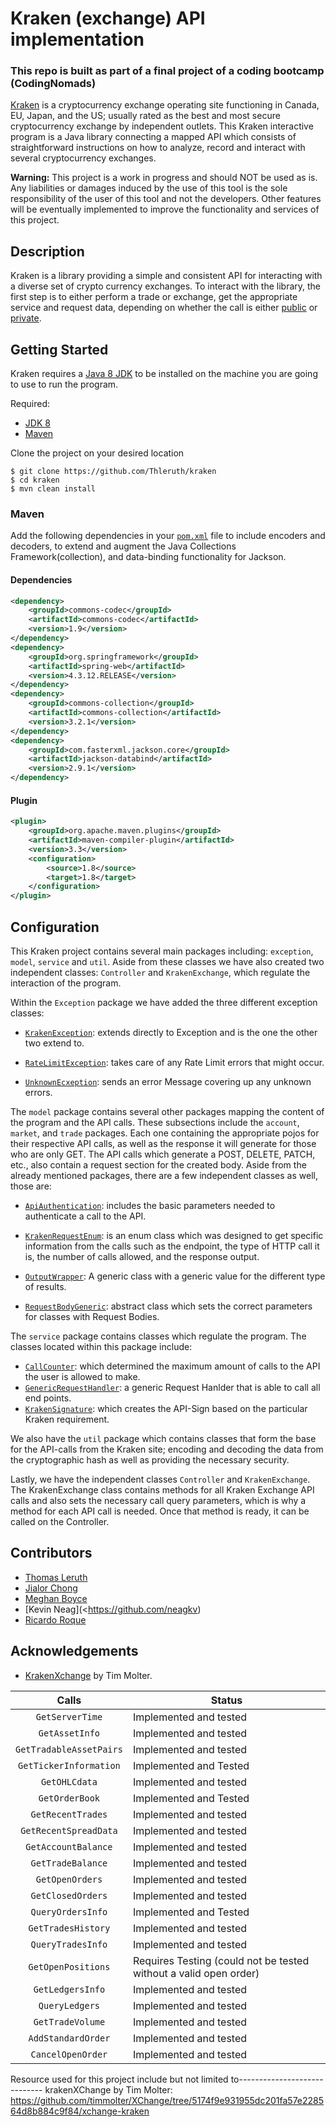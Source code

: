 # Kraken (exchange) API implementation

### This repo is built as part of a final project of a coding bootcamp (CodingNomads)

[Kraken](https://www.kraken.com/) is a cryptocurrency exchange operating site functioning in Canada, EU, Japan, and the US;
usually rated as the best and most secure cryptocurrency exchange by independent outlets.
This Kraken interactive program is a Java library connecting a mapped API which consists of straightforward
instructions on how to analyze, record and interact with several cryptocurrency exchanges.

**Warning:** This project is a work in progress and should NOT be used as is. Any liabilities or damages
induced by the use of this tool is the sole responsibility of the user of this tool and not the developers.
Other features will be eventually implemented to improve the functionality and services of this project.

## Description
Kraken is a library providing a simple and consistent API for interacting with a diverse set of crypto currency exchanges.
To interact with the library, the first step is to either perform a trade or exchange, get the appropriate service and request
data, depending on whether the call is either [public](https://www.kraken.com/en-us/help/api#public-market-data) or
[private](https://www.kraken.com/en-us/help/api#private-user-data).

## Getting Started

Kraken requires a [Java 8 JDK](http://www.oracle.com/technetwork/java/javase/downloads/jdk8-downloads-2133151.html)  to be
installed on the machine you are going to use to run the program.


Required:
* [JDK 8](ttp://www.oracle.com/technetwork/java/javase/downloads/jdk8-downloads-2133151.html)
* [Maven](http://maven.apache.org/download.cgi)

Clone the project on your desired location

```
$ git clone https://github.com/Thleruth/kraken
$ cd kraken
$ mvn clean install
```

### Maven
Add the following dependencies in your [`pom.xml`](https://github.com/Thleruth/kraken/blob/master/pom.xml)
file to include encoders and decoders, to extend and augment the Java Collections
Framework(collection), and data-binding functionality for Jackson.

#### Dependencies
```xml
<dependency>
    <groupId>commons-codec</groupId>
    <artifactId>commons-codec</artifactId>
    <version>1.9</version>
</dependency>
<dependency>
    <groupId>org.springframework</groupId>
    <artifactId>spring-web</artifactId>
    <version>4.3.12.RELEASE</version>
</dependency>
<dependency>
    <groupId>commons-collection</groupId>
    <artifactId>commons-collection</artifactId>
    <version>3.2.1</version>
</dependency>
<dependency>
    <groupId>com.fasterxml.jackson.core</groupId>
    <artifactId>jackson-databind</artifactId>
    <version>2.9.1</version>
</dependency>
```

#### Plugin
``` xml
<plugin>
    <groupId>org.apache.maven.plugins</groupId>
    <artifactId>maven-compiler-plugin</artifactId>
    <version>3.3</version>
    <configuration>
        <source>1.8</source>
        <target>1.8</target>
    </configuration>
</plugin>
```

## Configuration
This Kraken project contains several main packages including: `exception`, `model`, `service` and `util`.
Aside from these classes we have also created two independent classes: `Controller` and `KrakenExchange`,
which regulate the interaction of the program.

Within the `Exception` package we have added the three different exception classes:
* [`KrakenException`](https://github.com/Thleruth/kraken/blob/master/src/main/java/co/codingnomads/kraken/exception/KrakenException.java):
  extends directly to Exception and is the one the other two extend to.

* [`RateLimitException`](https://github.com/Thleruth/kraken/blob/master/src/main/java/co/codingnomads/kraken/exception/RateLimitException.java):
 takes care of any Rate Limit errors that might occur.

* [`UnknownEcxeption`](https://github.com/Thleruth/kraken/blob/master/src/main/java/co/codingnomads/kraken/exception/UnknownException.java):
 sends an error Message covering up any unknown errors.

 The `model` package contains several other packages mapping the content of the program and the API calls. These subsections include the `account`,
 `market`, and `trade` packages. Each one containing the appropriate pojos for their respective API calls, as well as the response it will generate
 for those who are only GET. The API calls which generate a POST, DELETE, PATCH, etc., also contain a request section for the created body.
 Aside from the already mentioned packages, there are a few independent classes as well, those are:

* [`ApiAuthentication`](https://github.com/Thleruth/kraken/blob/master/src/main/java/co/codingnomads/kraken/model/ApiAuthentication.java):
  includes the basic parameters needed to authenticate a call to the API.

* [`KrakenRequestEnum`](https://github.com/Thleruth/kraken/blob/master/src/main/java/co/codingnomads/kraken/model/KrakenRequestEnum.java):
  is an enum class which was designed to get specific information from the calls such as the endpoint, the type of HTTP call
  it is, the number of calls allowed, and the response output.

* [`OutputWrapper`](https://github.com/Thleruth/kraken/blob/master/src/main/java/co/codingnomads/kraken/model/OutputWrapper.java):
  A generic class with a generic value for the different type of results.

* [`RequestBodyGeneric`](https://github.com/Thleruth/kraken/blob/master/src/main/java/co/codingnomads/kraken/model/RequestBodyGeneric.java):
  abstract class which sets the correct parameters for classes with Request Bodies.


The `service` package contains classes which regulate the program. The classes located within this package include:
* [`CallCounter`](https://github.com/Thleruth/kraken/blob/master/src/main/java/co/codingnomads/kraken/service/CallCounter.java):
  which determined the maximum amount of calls to the API the user is allowed to make.
* [`GenericRequestHandler`](https://github.com/Thleruth/kraken/blob/master/src/main/java/co/codingnomads/kraken/service/GenericRequestHandler.java):
  a generic Request Hanlder that is able to call all end points.
* [`KrakenSignature`](https://github.com/Thleruth/kraken/blob/master/src/main/java/co/codingnomads/kraken/service/KrakenSignature.java):
 which creates the API-Sign based on the particular Kraken requirement.

We also have the `util` package which contains classes that form the base for the API-calls from the Kraken site; encoding and decoding the data from
the cryptographic hash as well as providing the necessary security.

Lastly, we have the independent classes `Controller` and `KrakenExchange`. The KrakenExchange class contains methods for all Kraken Exchange API
calls and also sets the necessary call query parameters, which is why a method for each API call is needed. Once that method is ready, it can be called
on the Controller.

## Contributors

* [Thomas Leruth](https://github.com/Thleruth)
* [Jialor Chong](https://github.com/PopoPenguin)
* [Meghan Boyce](https://github.com/meejahnsnutshell)
* [Kevin Neag](<https://github.com/neagkv)
* [Ricardo Roque](https://github.com/rickypatillas)

## Acknowledgements
* [KrakenXchange](https://github.com/timmolter/XChange) by Tim Molter.






| Calls  | Status |
|:------:|--------|
|`GetServerTime` | Implemented and tested |
|`GetAssetInfo` | Implemented and tested |
|`GetTradableAssetPairs` | Implemented and tested |
|`GetTickerInformation` | Implemented and Tested |
|`GetOHLCdata` | Implemented and tested |
|`GetOrderBook` | Implemented and Tested |
|`GetRecentTrades` | Implemented and tested |
|`GetRecentSpreadData` | Implemented and tested |
|`GetAccountBalance` | Implemented and tested | 
|`GetTradeBalance` | Implemented and tested |
|`GetOpenOrders` | Implemented and tested |
|`GetClosedOrders` | Implemented and tested |
|`QueryOrdersInfo` | Implemented and Tested |
|`GetTradesHistory` | Implemented and tested |
|`QueryTradesInfo` | Implemented and tested |
|`GetOpenPositions` | Requires Testing (could not be tested without a valid open order)|
|`GetLedgersInfo` | Implemented and tested |
|`QueryLedgers` | Implemented and tested |
|`GetTradeVolume` | Implemented and tested |
|`AddStandardOrder` | Implemented and tested     |
|`CancelOpenOrder` | Implemented and tested |


Resource used for this project include but not limited to-----------------------------
krakenXChange by Tim Molter: <url>https://github.com/timmolter/XChange/tree/5174f9e931955dc201fa57e228564d8b884c9f84/xchange-kraken</url>

